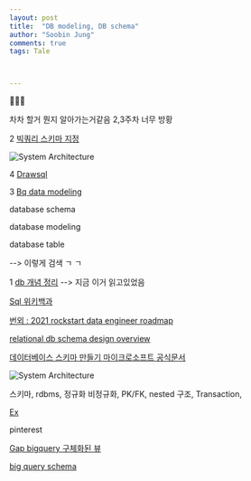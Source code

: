 ```yaml
---
layout: post
title:  "DB modeling, DB schema"
author: "Soobin Jung"
comments: true
tags: Tale



---
```


🌟✨🤍

차차 할거 뭔지 알아가는거같음 2,3주차 너무 방황

2 [빅쿼리 스키마 지정](https://cloud.google.com/bigquery/docs/schemas?hl=ko)

![System Architecture](https://SoobinJung1013.github.io/images/bq_data_type.png)

4 [Drawsql](https://drawsql.app/home)

3 [Bq data modeling](https://medium.com/@himan.bapna/bigquery-table-schema-fd3c25eb8d39)

database schema

database modeling

database table

--> 이렇게 검색 ㄱ ㄱ 

1 [db 개념 정리](https://velog.io/@inyong_pang/Database-%EA%B8%B0%EC%B4%88-%EC%9D%B4%ED%95%B4) --> 지금 이거 읽고있었음 

[Sql 위키백과](https://ko.wikipedia.org/wiki/SQL#%ED%91%9C%EC%A4%80%ED%99%94)

[번외 : 2021 rockstart data engineer roadmap](https://medium.datadriveninvestor.com/2021-rockstar-data-engineer-roadmap-46d429679a4b)

[relational db schema design overview](https://medium.com/@kimtnguyen/relational-database-schema-design-overview-70e447ff66f9)



[데이터베이스 스키마 만들기 마이크로소프트 공식문서](https://docs.microsoft.com/ko-kr/sql/relational-databases/security/authentication-access/create-a-database-schema?view=sql-server-ver15)

![System Architecture](https://SoobinJung1013.github.io/images/normalization.png)

스키마, rdbms, 정규화 비정규화, PK/FK, nested 구조, Transaction, 



[Ex](https://wiki.openstreetmap.org/w/images/5/58/OSM_DB_Schema_2016-12-13.svg)

pinterest

[Gap bigquery 구체화된 뷰](https://cloud.google.com/bigquery/docs/materialized-views-intro?hl=ko)

[big query schema](https://cloud.google.com/bigquery/docs/reference/standard-sql/data-types?hl=ko#struct-type)

